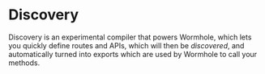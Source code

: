 # Discovery

Discovery is an experimental compiler that powers Wormhole, which lets you quickly define routes and APIs, which will then be *discovered*, and automatically turned into exports which are used by Wormhole to call your methods.
